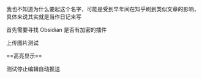 我也不知道为什么要起这个名字，可能是受到早年间在知乎刷到类似文章的影响，具体来说其实就是当作日记来写

首先需要寻找 Obsidian 是否有加密的插件

上传图片测试

==高亮显示==

测试停止编辑自动推送

